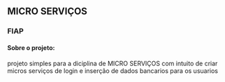 ## MICRO SERVIÇOS

### FIAP

#### Sobre o projeto:

projeto simples para a diciplina de MICRO SERVIÇOS com intuito de criar micros serviços de login e inserção de dados bancarios para os usuarios
